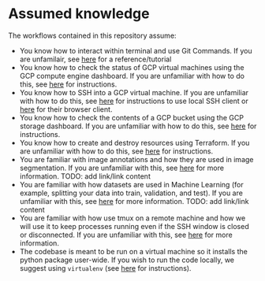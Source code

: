 # Assumed knowledge
The workflows contained in this repository assume:
* You know how to interact within terminal and use Git Commands. If you are unfamilair, see [here]() for a  reference/tutorial
* You know how to check the status of GCP virtual machines using the GCP compute engine dashboard. If you are unfamiliar with how to do this, see [here](https://cloud.google.com/compute/docs/instances) for instructions. 
* You know how to SSH into a GCP virtual machine. If you are unfamiliar with how to do this, see [here](https://cloud.google.com/compute/docs/instances/connecting-to-instance) for instructions to use local SSH client or [here](https://cloud.google.com/compute/docs/ssh-in-browser) for their browser client.
* You know how to check the contents of a GCP bucket using the GCP storage dashboard. If you are unfamiliar with how to do this, see [here](https://cloud.google.com/storage/docs/listing-objects) for instructions. 
* You know how to create and destroy resources using Terraform. If you are unfamiliar with how to do this, see [here](https://www.terraform.io/docs/commands/index.html) for instructions.
* You are familiar with image annotations and how they are used in image segmentation. If you are unfamiliar with this, see [here]() for more information. TODO: add link/link content 
* You are familiar with how datasets are used in Machine Learning (for example, splitting your data into train, validation, and test). If you are unfamiliar with this, see [here]() for more information. TODO: add link/link content  
* You are familiar with how use tmux on a remote machine and how we will use it to keep processes running even if the SSH window is closed or disconnected. If you are unfamiliar with this, see [here](https://tmuxcheatsheet.com/) for more information.
* The codebase is meant to be run on a virtual machine so it installs the python package user-wide. If you wish to run the code locally, we suggest using `virtualenv` (see [here](virtual_environment.md) for instructions).
